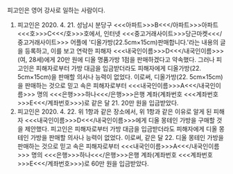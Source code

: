 피고인은 영어 강사로 일하는 사람이다.
1. 피고인은 2020. 4. 21. 성남시 분당구 <<<아파트>>>B<<</아파트>>>아파트 <<<호>>>C<<</호>>>호에서, 인터넷 <<<중고거래사이트>>>당근마켓<<</중고거래사이트>>> 어플에 '디올가방(22.5cm×15cm)판매합니다.'라는 내용의 글을 등록하고, 이를 보고 연락한 피해자 <<<내국인이름>>>D<<</내국인이름>>>(여, 28세)에게 20만 원에 디올 명품가방 1점을 판매하겠다고 약속했다.
그러나 피고인은 피해자로부터 가방 대금을 입금받더라도 피해자에게 디올가방(22. 5cm×15cm)을 판매할 의사나 능력이 없었다.
이로써, 디올가방(22. 5cm×15cm)을 판매하는 것으로 믿고 속은 피해자로부터 <<<내국인이름>>>A<<</내국인이름>>> 명의 <<<은행>>>하나<<</은행>>>은행 계좌(계좌번호 <<<계좌번호>>>E<<</계좌번호>>>)로 같은 달 21. 20만 원을 입금받았다.
2. 피고인은 2020. 4. 22. 위 1항과 같은 장소에서, 위 1항과 같은 이유로 알게 된 피해자 <<<내국인이름>>>D<<</내국인이름>>>에게 디올 몽테인 가방을 구매할 것을 제안했다.
피고인은 피해자로부터 가방 대금을 입금받더라도 피해자에게 디올 몽테인 가방을 판매할 의사나 능력이 없었다.
이로써, 같은 달 22. 디올 몽테인 가방을 판매하는 것으로 믿고 속은 피해자로부터 <<<내국인이름>>>A<<</내국인이름>>> 명의 <<<은행>>>하나<<</은행>>>은행 계좌(계좌번호 <<<계좌번호>>>E<<</계좌번호>>>)로 60만 원을 입금받았다.